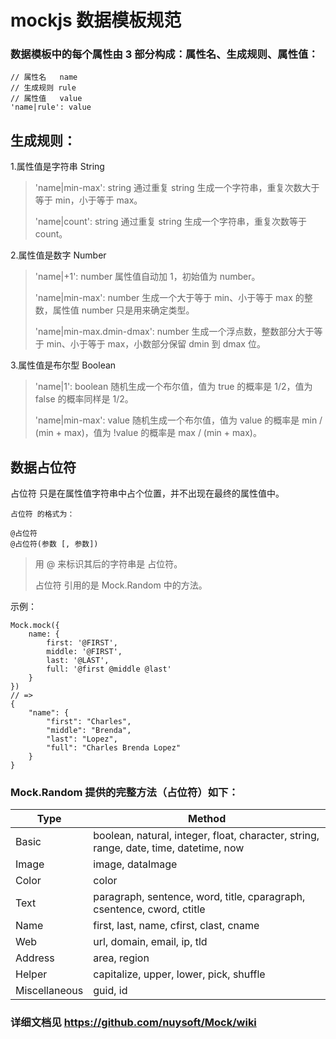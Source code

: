 # mockjs 数据模板规范

### 数据模板中的每个属性由 3 部分构成：属性名、生成规则、属性值：

```
// 属性名   name
// 生成规则 rule
// 属性值   value
'name|rule': value
```

## 生成规则：

1.属性值是字符串 String

> 'name|min-max': string
> 通过重复 string 生成一个字符串，重复次数大于等于 min，小于等于 max。
>
> 'name|count': string
> 通过重复 string 生成一个字符串，重复次数等于 count。

2.属性值是数字 Number

> 'name|+1': number
> 属性值自动加 1，初始值为 number。
>
> 'name|min-max': number
> 生成一个大于等于 min、小于等于 max 的整数，属性值 number 只是用来确定类型。
>
> 'name|min-max.dmin-dmax': number
> 生成一个浮点数，整数部分大于等于 min、小于等于 max，小数部分保留 dmin 到 dmax 位。

3.属性值是布尔型 Boolean

> 'name|1': boolean
> 随机生成一个布尔值，值为 true 的概率是 1/2，值为 false 的概率同样是 1/2。
>
> 'name|min-max': value
> 随机生成一个布尔值，值为 value 的概率是 min / (min + max)，值为 !value 的概率是 max / (min + max)。

## 数据占位符

占位符 只是在属性值字符串中占个位置，并不出现在最终的属性值中。

```
占位符 的格式为：

@占位符
@占位符(参数 [, 参数])
```

> 用 @ 来标识其后的字符串是 占位符。
>
> 占位符 引用的是 Mock.Random 中的方法。

示例：

```
Mock.mock({
    name: {
        first: '@FIRST',
        middle: '@FIRST',
        last: '@LAST',
        full: '@first @middle @last'
    }
})
// =>
{
    "name": {
        "first": "Charles",
        "middle": "Brenda",
        "last": "Lopez",
        "full": "Charles Brenda Lopez"
    }
}
```

### Mock.Random 提供的完整方法（占位符）如下：

| Type          | Method                                                                                |
| ------------- | ------------------------------------------------------------------------------------- |
| Basic         | boolean, natural, integer, float, character, string, range, date, time, datetime, now |
| Image         | image, dataImage                                                                      |
| Color         | color                                                                                 |
| Text          | paragraph, sentence, word, title, cparagraph, csentence, cword, ctitle                |
| Name          | first, last, name, cfirst, clast, cname                                               |
| Web           | url, domain, email, ip, tld                                                           |
| Address       | area, region                                                                          |
| Helper        | capitalize, upper, lower, pick, shuffle                                               |
| Miscellaneous | guid, id                                                                              |

### 详细文档见 https://github.com/nuysoft/Mock/wiki
